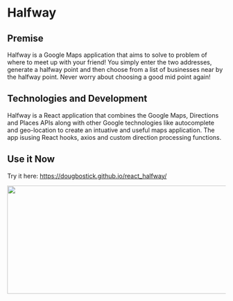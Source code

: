 # Halfway

## Premise

Halfway is a Google Maps application that aims to solve to problem of where to meet up with your friend! You simply enter the two addresses, generate a halfway point and then choose from a list of businesses near by the halfway point. Never worry about choosing a good mid point again!

## Technologies and Development

Halfway is a React application that combines the Google Maps, Directions and Places APIs along with other Google technologies like autocomplete and geo-location to create an intuative and useful maps application. 
The app isusing React hooks, axios and custom direction processing functions. 

## Use it Now
 Try it here: https://dougbostick.github.io/react_halfway/

 <a href="https://dougbostick.github.io/react_halfway/" target="_blank">
 <img src="https://github.com/dougbostick/react_halfway/assets/95255667/966021c5-877a-4274-9c6f-03e99ebe386e" width="600px" height="250px" />
 </a>

